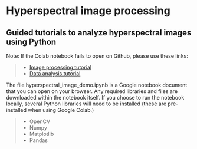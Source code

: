 # Hyperspectral image processing

## Guided tutorials to analyze hyperspectral images using Python

Note: If the Colab notebook fails to open on Github, please use these links:

>
> - <a href= https://colab.research.google.com/github/piyuss/hyperspectral-image-demo/blob/main/hyperspectral_image_demo.ipynb> Image processing tutorial </a> 
> - [Data analysis tutorial](https://colab.research.google.com/github/piyuss/hyperspectral-image-demo/blob/main/spectral_data_analysis_demo.ipynb)

The file hyperspectral_image_demo.ipynb is a Google notebook document that you can open on your browser. Any required libraries and files are downloaded within the notebook itself. If you choose to run the notebook locally, several Python libraries will need to be installed (these are pre-installed when using Google Colab.)

>
> - OpenCV
> - Numpy
> - Matplotlib
> - Pandas
>




